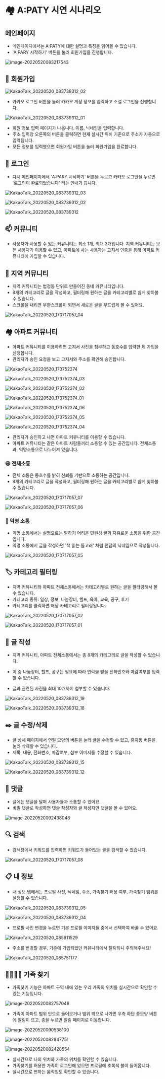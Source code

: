 # 🏘️ A:PATY 시연 시나리오

## 메인페이지

- 메인페이지에서는 A:PATY에 대한 설명과 특징을 읽어볼 수 있습니다.
- 'A:PARY 시작하기' 버튼을 눌러 회원가입을 진행합니다.

![image-20220520083217543](Apaty_시연시나리오.assets/image-20220520083217543.png)



## 👏 회원가입

![KakaoTalk_20220520_083739312_02](Apaty_시연시나리오.assets/KakaoTalk_20220520_083739312_02.png)

- 카카오 로그인 버튼을 눌러 카카오 계정 정보를 입력하고 소셜 로그인을 진행합니다.

![KakaoTalk_20220520_083739312_01](Apaty_시연시나리오.assets/KakaoTalk_20220520_083739312_01.png)

- 회원 정보 입력 페이지가 나옵니다. 이름, 닉네임을 입력합니다.
- 주소 입력창 오른쪽의 버튼을 클릭하면 현재 실시간 위치 기준으로 주소가 자동으로 입력됩니다. 
- 모든 정보를 입력했으면 회원가입 버튼을 눌러 회원가입을 완료합니다.



## 📱 로그인

- 다시 메인페이지에서 'A:PARY 시작하기' 버튼을 누르고 카카오 로그인을 누르면 '로그인이 완료되었습니다' 라는 안내가 뜹니다.

![KakaoTalk_20220520_083739312_03](Apaty_시연시나리오.assets/KakaoTalk_20220520_083739312_03.png)

![KakaoTalk_20220520_083739312_02](Apaty_시연시나리오.assets/KakaoTalk_20220520_083739312_02.png)

![KakaoTalk_20220520_083739312](Apaty_시연시나리오.assets/KakaoTalk_20220520_083739312.png)



## 📫 커뮤니티

- 사용자가 사용할 수 있는 커뮤니티는 최소 1개, 최대 3개입니다. 지역 커뮤니티는 모든 사용자가 이용할 수 있고, 아파트에 사는 사용자는 고지서 인증을 통해 아파트 커뮤니티에 가입할 수 있습니다.



## 📍 지역 커뮤니티

- 지역 커뮤니티는 법정동 단위로 만들어진 동네 커뮤니티입니다. 
- 8개의 카테고리로 글을 작성하고, 필터링해 원하는 글을 카테고리별로 쉽게 찾아볼 수 있습니다.
- 스크롤을 내리면 무한스크롤이 되면서 새로운 글을 부드럽게 볼 수 있어요.

![KakaoTalk_20220520_170717057_04](Apaty_시연시나리오.assets/KakaoTalk_20220520_170717057_04.png)







## 🏘️ 아파트 커뮤니티

- 아파트 커뮤니티를 이용하려면 고지서 사진을 첨부하고 동호수를 입력한 뒤 가입을 신청합니다.
- 관리자가 승인 요청을 보고 고지서와 주소를 확인해 승인합니다.

![KakaoTalk_20220520_173752374](Apaty_시연시나리오.assets/KakaoTalk_20220520_173752374.png)

![KakaoTalk_20220520_173752374_03](Apaty_시연시나리오.assets/KakaoTalk_20220520_173752374_03.png)

![KakaoTalk_20220520_173752374_02](Apaty_시연시나리오.assets/KakaoTalk_20220520_173752374_02.png)

![KakaoTalk_20220520_173752374_01](Apaty_시연시나리오.assets/KakaoTalk_20220520_173752374_01.png)

![KakaoTalk_20220520_173752374_06](Apaty_시연시나리오.assets/KakaoTalk_20220520_173752374_06.png)

![KakaoTalk_20220520_173752374_05](Apaty_시연시나리오.assets/KakaoTalk_20220520_173752374_05.png)

![KakaoTalk_20220520_173752374_04](Apaty_시연시나리오.assets/KakaoTalk_20220520_173752374_04.png)







- 관리자가 승인하고 나면 아파트 커뮤니티를 이용할 수 있습니다.
- 아파트 커뮤니티는 같은 아파트 사람들끼리 소통할 수 있는 공간입니다. 전체소통과, 익명소통으로 나누어져 있습니다. 



### 😃 전체소통

- 전체 소통은 동호수를 밝혀 신뢰를 기반으로 소통하는 공간입니다.
- 8개의 카테고리로 글을 작성하고, 필터링해 원하는 글을 카테고리별로 쉽게 찾아볼 수 있습니다.

![KakaoTalk_20220520_170717057_07](Apaty_시연시나리오.assets/KakaoTalk_20220520_170717057_07.png)

![KakaoTalk_20220520_170717057_06](Apaty_시연시나리오.assets/KakaoTalk_20220520_170717057_06.png)



### 🤫 익명 소통

- 익명 소통에서는 실명으로는 말하기 어려운 민원성 글과 자유로운 소통을 위한 공간입니다. 
- 익명 소통에서 글을 작성하면 '책 읽는 돌고래' 처럼 랜덤의 닉네임으로 작성됩니다.

![KakaoTalk_20220520_170717057_05](Apaty_시연시나리오.assets/KakaoTalk_20220520_170717057_05.png)

## 🏷️ 카테고리 필터링

- 지역 커뮤니티와 아파트 전체소통에서는 카테고리별로 원하는 글을 필터링해서 볼 수 있습니다.
- 카테고리 종류: 일상, 정보, 나눔장터, 헬프, 육아, 교육, 공구, 후기
- 카테고리를 클릭하면 해당 카테고리로 필터링됩니다.

![KakaoTalk_20220520_170717057_02](Apaty_시연시나리오.assets/KakaoTalk_20220520_170717057_02.png)

![KakaoTalk_20220520_170717057_01](Apaty_시연시나리오.assets/KakaoTalk_20220520_170717057_01.png)



## 📝 글 작성

- 지역 커뮤니티, 아파트 전체소통에서는 총 8개의 카테고리로 글을 작성할 수 있습니다.

- 이 중 나눔장터, 헬프, 공구는 필요에 따라 연락을 받을 전화번호와 마감여부를 입력할 수 있습니다. 
- 글과 관련된 사진을 최대 10개까지 첨부할 수 있습니다.

![KakaoTalk_20220520_083739312_19](Apaty_시연시나리오.assets/KakaoTalk_20220520_083739312_19.png)



![KakaoTalk_20220520_083739312_18](Apaty_시연시나리오.assets/KakaoTalk_20220520_083739312_18.png)



## ✒️ 글 수정/삭제

- 글 상세 페이지에서 연필 모양의 버튼을 눌러 글을 수정할 수 있고, 휴지통 버튼을 눌러 삭제할 수 있습니다.
- 제목, 내용, 전화번호, 마감여부, 첨부 이미지를 수정할 수 있습니다.

![KakaoTalk_20220520_083739312_15](Apaty_시연시나리오.assets/KakaoTalk_20220520_083739312_15.png)

![KakaoTalk_20220520_083739312_12](Apaty_시연시나리오.assets/KakaoTalk_20220520_083739312_12.png)



## 💬 댓글

- 글에는 댓글을 달며 사용자들과 소통할 수 있어요.
- 비밀 댓글로 작성하면 댓글 작성자와 글 작성자만 댓글을 볼 수 있어요.

![image-20220520092438048](Apaty_시연시나리오.assets/image-20220520092438048.png)



## :mag: 검색

- 검색창에서 키워드를 입력하면 키워드가 들어있는 글을 검색할 수 있습니다.

![KakaoTalk_20220520_170717057_08](Apaty_시연시나리오.assets/KakaoTalk_20220520_170717057_08.png)

## 📋 내 정보

- 내 정보 탭에서는 프로필 사진, 닉네임, 주소, 가족찾기 허용 여부, 가족찾기 범위를 설정할 수 있습니다.

![KakaoTalk_20220520_083739312_05](Apaty_시연시나리오.assets/KakaoTalk_20220520_083739312_05.png)

![KakaoTalk_20220520_083739312_04](Apaty_시연시나리오.assets/KakaoTalk_20220520_083739312_04.png)

- 프로필 사진 변경을 누르면 기본 프로필 이미지들 중에서 선택하여 바꿀 수 있어요.

![KakaoTalk_20220520_085911529](Apaty_시연시나리오.assets/KakaoTalk_20220520_085911529.png)

- 주소를 변경할 경우, 기존에 가입되었던 커뮤니티에서 탈퇴되니 주의해주세요!

![KakaoTalk_20220520_085751177](Apaty_시연시나리오.assets/KakaoTalk_20220520_085751177.png)



## 👨‍👩‍👧‍👦 가족 찾기

- 가족찾기 기능은 아파트 구역 내에 있는 우리 가족의 위치를 실시간으로 확인할 수 있는 기능입니다. 

![image-20220520082757048](Apaty_시연시나리오.assets/image-20220520082757048.png)

- 가족이 아파트 범위 안으로 들어오거나 범위 밖으로 나가면 우측 하단 종모양 버튼에 알림이 뜨고, 종을 누르면 알림 페이지로 이동합니다.

![image-20220520090538100](Apaty_시연시나리오.assets/image-20220520090538100.png)

![image-20220520082847751](Apaty_시연시나리오.assets/image-20220520082847751.png)





![image-20220520082428554](Apaty_시연시나리오.assets/image-20220520082428554.png)

- 실시간으로 나의 위치와 가족의 위치를 확인할 수 있습니다.
- 가족찾기를 허용한 가족이 로그인해 있으면 프로필에 초록색 불이 들어옵니다.
- 실시간으로 변하는 움직임도 확인할 수 있습니다.